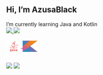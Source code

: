 <h2> Hi, I’m AzusaBlack </h2>
I’m currently learning Java and Kotlin

  <div>
    <a href="https://github.com/azusablack">
    <img height="180em" src="https://github-readme-stats.vercel.app/api?username=azusablack&show_icons=true&theme=dark&include_all_commits=true&count_private=true"/>
    <img height="180em" src="https://github-readme-stats.vercel.app/api/top-langs/?username=azusablack&layout=compact&langs_count=7&theme=dark"/>
  </div>
  
  <div style="display: inline_block"><br>
    <img align="center" alt="Azusa-Java" height="30" width="40" src="https://github.com/devicons/devicon/blob/master/icons/java/java-plain-wordmark.svg">
    <img align="center" alt="Azusa-Kotlin" height="30" width="40" src="https://github.com/devicons/devicon/blob/master/icons/kotlin/kotlin-original.svg">
  </div>

  ##
  
  <div>
    <a href="https://instagram.com/danny.dapaz" target="_blank"><img src="https://img.shields.io/badge/-Instagram-%23E4405F?style=for-the-badge&logo=instagram&logoColor=white" target="_blank"></a>
    <a href="https://www.linkedin.com/in/azusa-black-b13887219" target="_blank"><img src="https://img.shields.io/badge/-LinkedIn-%230077B5?style=for-the-badge&logo=linkedin&logoColor=white" target="_blank"></a>  
  </div>
